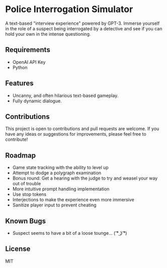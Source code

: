 <h1>Police Interrogation Simulator</h1>

<p>A text-based "interview experience" powered by GPT-3. Immerse yourself in the role of a suspect being interrogated by a detective and see if you can hold your own in the intense questioning.</p>

<h2>Requirements</h2>
<ul>
  <li>OpenAI API Key</li>
  <li>Python</li>
</ul>

<h2>Features</h2>
<ul>
  <li>Uncanny, and often hilarious text-based gameplay.</li>
  <li>Fully dynamic dialogue.</li>
 </ul>

<h2>Contributions</h2>
<p>This project is open to contributions and pull requests are welcome. If you have any ideas or suggestions for improvements, please feel free to contribute!</p>

<h2>Roadmap</h2>
<ul>
  <li>Game state tracking with the ability to level up</li>
  <li>Attempt to dodge a polygraph examination</li>
  <li>Bonus round: Get a hearing with the judge to try and weasel your way out of trouble</li>
  <li>More intuitive prompt handling implementation</li>
  <li>Use stop tokens</li>
  <li>Interjections to make the experience even more immersive</li>
  <li>Sanitize player input to prevent cheating</li>
</ul>

<h2>Known Bugs</h2>
<ul>
  <li>Suspect seems to have a bit of a loose tounge...  ( ͡° ͜ʖ ͡°) </li>
</ul>

<h2>License</h2>
<p>MIT</p>
